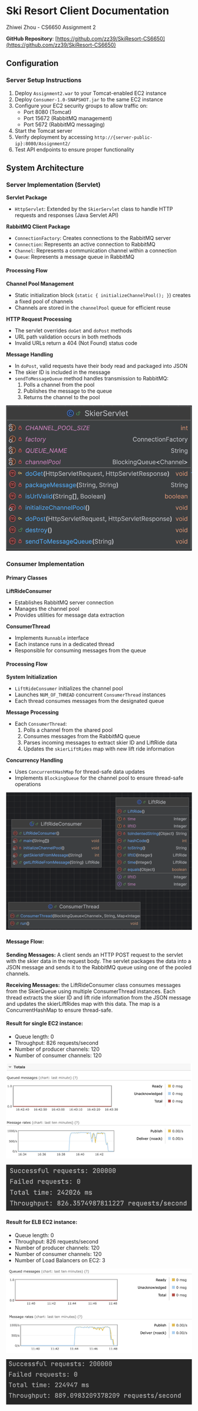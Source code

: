 # Ski Resort Client Documentation

Zhiwei Zhou - CS6650 Assignment 2

**GitHub Repository**: [https://github.com/zz39/SkiResort-CS6650](https://github.com/zz39/SkiResort-CS6650)

## Configuration

### Server Setup Instructions

1. Deploy `Assignment2.war` to your Tomcat-enabled EC2 instance
2. Deploy `Consumer-1.0-SNAPSHOT.jar` to the same EC2 instance
3. Configure your EC2 security groups to allow traffic on:
   - Port 8080 (Tomcat)
   - Port 15672 (RabbitMQ management)
   - Port 5672 (RabbitMQ messaging)
4. Start the Tomcat server
5. Verify deployment by accessing `http://{server-public-ip}:8080/Assignment2/`
6. Test API endpoints to ensure proper functionality

## System Architecture

### Server Implementation (Servlet)


**Servlet Package**
- `HttpServlet`: Extended by the `SkierServlet` class to handle HTTP requests and responses (Java Servlet API)

**RabbitMQ Client Package**
- `ConnectionFactory`: Creates connections to the RabbitMQ server
- `Connection`: Represents an active connection to RabbitMQ
- `Channel`: Represents a communication channel within a connection
- `Queue`: Represents a message queue in RabbitMQ

#### Processing Flow

**Channel Pool Management**
- Static initialization block (`static { initializeChannelPool(); }`) creates a fixed pool of channels
- Channels are stored in the `channelPool` queue for efficient reuse

**HTTP Request Processing**
- The servlet overrides `doGet` and `doPost` methods
- URL path validation occurs in both methods
- Invalid URLs return a 404 (Not Found) status code

**Message Handling**
- In `doPost`, valid requests have their body read and packaged into JSON
- The skier ID is included in the message
- `sendToMessageQueue` method handles transmission to RabbitMQ:
  1. Polls a channel from the pool
  2. Publishes the message to the queue
  3. Returns the channel to the pool

![servlet](./assets/servlet_diagram.png)

### Consumer Implementation

#### Primary Classes

**LiftRideConsumer**
- Establishes RabbitMQ server connection
- Manages the channel pool
- Provides utilities for message data extraction

**ConsumerThread**
- Implements `Runnable` interface
- Each instance runs in a dedicated thread
- Responsible for consuming messages from the queue

#### Processing Flow

**System Initialization**
- `LiftRideConsumer` initializes the channel pool
- Launches `NUM_OF_THREAD` concurrent `ConsumerThread` instances
- Each thread consumes messages from the designated queue

**Message Processing**
- Each `ConsumerThread`:
  1. Polls a channel from the shared pool
  2. Consumes messages from the RabbitMQ queue
  3. Parses incoming messages to extract skier ID and LiftRide data
  4. Updates the `skierLiftRides` map with new lift ride information

**Concurrency Handling**
- Uses `ConcurrentHashMap` for thread-safe data updates
- Implements `BlockingQueue` for the channel pool to ensure thread-safe operations

![consumer](./assets/consumer_diagram.png)

#### Message Flow:

**Sending Messages:**
A client sends an HTTP POST request to the servlet with the skier data in the
request body. The servlet packages the data into a JSON message and
sends it to the RabbitMQ queue using one of the pooled channels.

**Receiving Messages:**
the LiftRideConsumer class consumes messages from the SkierQueue using
multiple ConsumerThread instances. Each thread extracts the skier ID and lift
ride information from the JSON message and updates the skierLiftRides map
with this data. The map is a ConcurrentHashMap to ensure thread-safe.

#### Result for single EC2 instance:
- Queue length: 0
- Throughput: 826 requests/second
- Number of producer channels: 120
- Number of consumer channels: 120

![rabbitmq1](./assets/rabbitmq1.png)

![stats1](./assets/stats1.png)


#### Result for ELB EC2 instance:

- Queue length: 0
- Throughput: 826 requests/second
- Number of producer channels: 120
- Number of consumer channels: 120
- Number of Load Balancers on EC2: 3

![rabbitmq2](./assets/rabbitmq2.png)

![stats2](./assets/stats2.png)